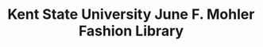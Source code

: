 ---
layout: repo
title: "Kent State University June F. Mohler Fashion Library"
id: 569
permalink: repos/569/
---
